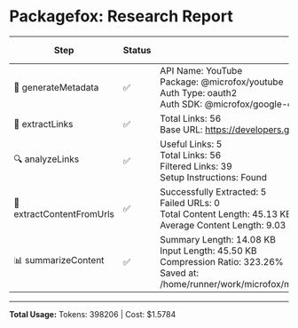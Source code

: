 # Packagefox: Research Report

| Step | Status | Details | Token Usage | Total Tokens |
|------|--------|---------|-------------|--------------|
| 📝 generateMetadata | ✅ | API Name: YouTube<br>Package: @microfox/youtube<br>Auth Type: oauth2<br>Auth SDK: @microfox/google-oauth | 352 + 72 = 424 | 424 |
| 🔗 extractLinks | ✅ | Total Links: 56<br>Base URL: https://developers.google.com/youtube | - | - |
| 🔍 analyzeLinks | ✅ | Useful Links: 5<br>Total Links: 56<br>Filtered Links: 39<br>Setup Instructions: Found | 978 + 144 = 1122 | 1122 |
| 📄 extractContentFromUrls | ✅ | Successfully Extracted: 5<br>Failed URLs: 0<br>Total Content Length: 45.13 KB<br>Average Content Length: 9.03 KB | - | - |
| 📊 summarizeContent | ✅ | Summary Length: 14.08 KB<br>Input Length: 45.50 KB<br>Compression Ratio: 323.26%<br>Saved at: /home/runner/work/microfox/microfox/packages/youtube/docSummary.md | 10360 + 1759 = 12119 | 12119 |

---
**Total Usage:** Tokens: 398206 | Cost: $1.5784